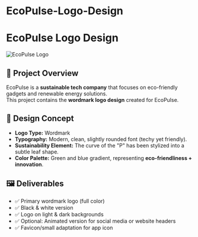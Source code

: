 # EcoPulse-Logo-Design

# EcoPulse Logo Design

![EcoPulse Logo](logo%20design.jpg)

## 📌 Project Overview
EcoPulse is a **sustainable tech company** that focuses on eco-friendly gadgets and renewable energy solutions.  
This project contains the **wordmark logo design** created for EcoPulse.

## 🎨 Design Concept
- **Logo Type:** Wordmark  
- **Typography:** Modern, clean, slightly rounded font (techy yet friendly).  
- **Sustainability Element:** The curve of the "P" has been stylized into a subtle leaf shape.  
- **Color Palette:** Green and blue gradient, representing **eco-friendliness + innovation**.  

## 🖼️ Deliverables
- ✅ Primary wordmark logo (full color)  
- ✅ Black & white version  
- ✅ Logo on light & dark backgrounds  
- ✅ Optional: Animated version for social media or website headers  
- ✅ Favicon/small adaptation for app icon  

